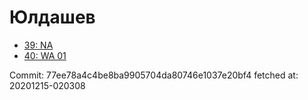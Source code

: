 # Юлдашев
- [39: NA](39.md)
- [40: WA 01](40.md)

Commit: 77ee78a4c4be8ba9905704da80746e1037e20bf4
 fetched at: 20201215-020308
